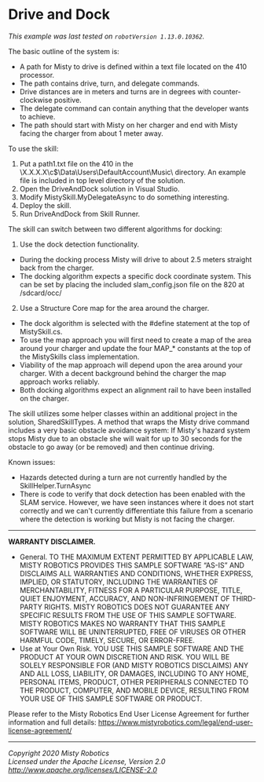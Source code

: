 # Drive and Dock

*This example was last tested on `robotVersion 1.13.0.10362`.*

The basic outline of the system is:
- A path for Misty to drive is defined within a text file located on the 410 processor.
- The path contains drive, turn, and delegate commands.
- Drive distances are in meters and turns are in degrees with counter-clockwise positive.
- The delegate command can contain anything that the developer wants to achieve.
- The path should start with Misty on her charger and end with Misty facing the charger
  from about 1 meter away.

To use the skill:
1. Put a path1.txt file on the 410 in the \\X.X.X.X\c$\Data\Users\DefaultAccount\Music\ directory.
   An example file is included in top level directory of the solution.
2. Open the DriveAndDock solution in Visual Studio.
3. Modify MistySkill.MyDelegateAsync to do something interesting.
4. Deploy the skill.
5. Run DriveAndDock from Skill Runner.

The skill can switch between two different algorithms for docking:
1. Use the dock detection functionality.
- During the docking process Misty will drive to about 2.5 meters straight back from the charger.
- The docking algorithm expects a specific dock coordinate system. This can be set by placing
  the included slam_config.json file on the 820 at /sdcard/occ/
2. Use a Structure Core map for the area around the charger.
- The dock algorithm is selected with the #define statement at the top of MistySkill.cs.
- To use the map approach you will first need to create a map of the area around your charger
  and update the four MAP_* constants at the top of the MistySkills class implementation.
- Viability of the map approach will depend upon the area around your charger. With a decent
  background behind the charger the map approach works reliably.
- Both docking algorithms expect an alignment rail to have been installed on the charger.

The skill utilizes some helper classes within an additional project in the solution, SharedSkillTypes.
A method that wraps the Misty drive command includes a very basic obstacle avoidance system:
If Misty's hazard system stops Misty due to an obstacle she will wait for up to 30 seconds for
the obstacle to go away (or be removed) and then continue driving.

Known issues:
- Hazards detected during a turn are not currently handled by the SkillHelper.TurnAsync
- There is code to verify that dock detection has been enabled with the SLAM service. However, we have
seen instances where it does not start correctly and we can't currently differentiate this failure
from a scenario where the detection is working but Misty is not facing the charger.


---

**WARRANTY DISCLAIMER.**

* General. TO THE MAXIMUM EXTENT PERMITTED BY APPLICABLE LAW, MISTY ROBOTICS PROVIDES THIS SAMPLE SOFTWARE “AS-IS” AND DISCLAIMS ALL WARRANTIES AND CONDITIONS, WHETHER EXPRESS, IMPLIED, OR STATUTORY, INCLUDING THE WARRANTIES OF MERCHANTABILITY, FITNESS FOR A PARTICULAR PURPOSE, TITLE, QUIET ENJOYMENT, ACCURACY, AND NON-INFRINGEMENT OF THIRD-PARTY RIGHTS. MISTY ROBOTICS DOES NOT GUARANTEE ANY SPECIFIC RESULTS FROM THE USE OF THIS SAMPLE SOFTWARE. MISTY ROBOTICS MAKES NO WARRANTY THAT THIS SAMPLE SOFTWARE WILL BE UNINTERRUPTED, FREE OF VIRUSES OR OTHER HARMFUL CODE, TIMELY, SECURE, OR ERROR-FREE.
* Use at Your Own Risk. YOU USE THIS SAMPLE SOFTWARE AND THE PRODUCT AT YOUR OWN DISCRETION AND RISK. YOU WILL BE SOLELY RESPONSIBLE FOR (AND MISTY ROBOTICS DISCLAIMS) ANY AND ALL LOSS, LIABILITY, OR DAMAGES, INCLUDING TO ANY HOME, PERSONAL ITEMS, PRODUCT, OTHER PERIPHERALS CONNECTED TO THE PRODUCT, COMPUTER, AND MOBILE DEVICE, RESULTING FROM YOUR USE OF THIS SAMPLE SOFTWARE OR PRODUCT.

Please refer to the Misty Robotics End User License Agreement for further information and full details: https://www.mistyrobotics.com/legal/end-user-license-agreement/

--- 

*Copyright 2020 Misty Robotics*<br>
*Licensed under the Apache License, Version 2.0*<br>
*http://www.apache.org/licenses/LICENSE-2.0*